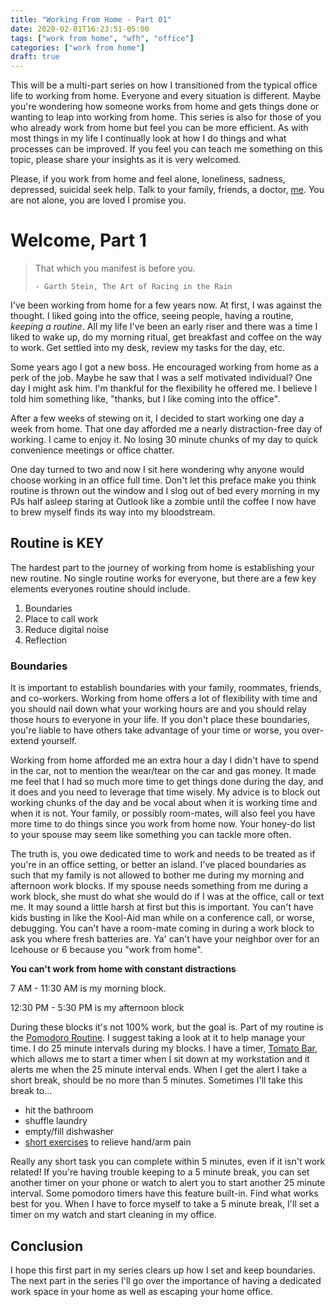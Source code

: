 ```yaml
---
title: "Working From Home - Part 01"
date: 2020-02-01T16:23:51-05:00
tags: ["work from home", "wfh", "office"]
categories: ["work from home"]
draft: true
---
```


This will be a multi-part series on how I transitioned from the typical office life to working from home.  Everyone and every situation is different.  Maybe you're wondering how someone works from home and gets things done or wanting to leap into working from home.  This series is also for those of you who already work from home but feel you can be more efficient.  As with most things in my life I continually look at how I do things and what processes can be improved.  If you feel you can teach me something on this topic, please share your insights as it is very welcomed.  

Please, if you work from home and feel alone, loneliness, sadness, depressed, suicidal seek help.  Talk to your family, friends, a doctor, [me](mailto:jbfreels@me.com).  You are not alone, you are loved I promise you.

# Welcome, Part 1

> That which you manifest is before you.
>
>     - Garth Stein, The Art of Racing in the Rain

I've been working from home for a few years now.  At first, I was against the thought.
I liked going into the office, seeing people, having a routine, *keeping a routine*. 
All my life I've been an early riser and there was a time I liked to wake up, do my morning ritual,
get breakfast and coffee on the way to work.  Get settled into my desk, review my tasks for the day, etc.

Some years ago I got a new boss.  He encouraged working from home as a perk of the job.  Maybe he saw that I was a self motivated individual?  One day I might ask him.  I'm thankful for the flexibility he offered me.  I believe I told him something like, "thanks, but I like coming into the office".  

After a few weeks of stewing on it, I decided to start working one day a week from home.  That one day afforded me a nearly distraction-free day of working.  I came to enjoy it.  No losing 30 minute chunks of my day to quick convenience meetings or office chatter.  

One day turned to two and now I sit here wondering why anyone would choose working in an office full time.  Don't let this preface make you think routine is thrown out the window and I slog out of bed every morning in my PJs half asleep staring at Outlook like a zombie until the coffee I now have to brew myself finds its way into my bloodstream.  

## Routine is KEY
The hardest part to the journey of working from home is establishing your new routine.  No single routine works for everyone, but there are a few key elements everyones routine should include.

1. Boundaries
2. Place to call work
3. Reduce digital noise
4. Reflection

### Boundaries
It is important to establish boundaries with your family, roommates, friends, and co-workers. Working from home offers a lot of flexibility with time and you should nail down what your working hours are and you should relay those hours to everyone in your life.  If you don't place these boundaries, you're liable to have others take advantage of your time or worse, you over-extend yourself.  

Working from home afforded me an extra hour a day I didn't have to spend in the car, not to mention the wear/tear on the car and gas money.  It made me feel that I had so much more time to get things done during the day, and it does and you need to leverage that time wisely.  My advice is to block out working chunks of the day and be vocal about when it is working time and when it is not.  Your family, or possibly room-mates, will also feel you have more time to do things since you work from home now.  Your honey-do list to your spouse may seem like something you can tackle more often.  

The truth is, you owe dedicated time to work and needs to be treated as if you're in an office setting, or better an island.  I've placed boundaries as such that my family is not allowed to bother me during my morning and afternoon work blocks.  If my spouse needs something from me during a work block, she must do what she would do if I was at the office, call or text me.  It may sound a little harsh at first but this is important.  You can't have kids busting in like the Kool-Aid man while on a conference call, or worse, debugging.  You can't have a room-mate coming in during a work block to ask you where fresh batteries are.  Ya' can't have your neighbor over for an Icehouse or 6 because you "work from home".  

**You can't work from home with constant distractions**

7 AM - 11:30 AM is my morning block.  

12:30 PM - 5:30 PM is my afternoon block

During these blocks it's not 100% work, but the goal is.  Part of my routine is the [Pomodoro Routine](https://en.wikipedia.org/wiki/Pomodoro_Technique).  I suggest taking a look at it to help manage your time.  I do 25 minute intervals during my blocks.  I have a timer, [Tomato Bar](https://github.com/ivoronin/TomatoBar), which allows me to start a timer when I sit down at my workstation and it alerts me when the 25 minute interval ends.  When I get the alert I take a short break, should be no more than 5 minutes.  Sometimes I'll take this break to...

* hit the bathroom
* shuffle laundry
* empty/fill dishwasher
* [short exercises](https://www.medicalnewstoday.com/articles/322746.php) to relieve hand/arm pain

Really any short task you can complete within 5 minutes, even if it isn't work related!  If you're having trouble keeping to a 5 minute break, you can set another timer on your phone or watch to alert you to start another 25 minute interval.  Some pomodoro timers have this feature built-in.  Find what works best for you.  When I have to force myself to take a 5 minute break, I'll set a timer on my watch and start cleaning in my office.  

## Conclusion
I hope this first part in my series clears up how I set and keep boundaries.  The next part in the series I'll go over the importance of having a dedicated work space in your home as well as escaping your home office. 

